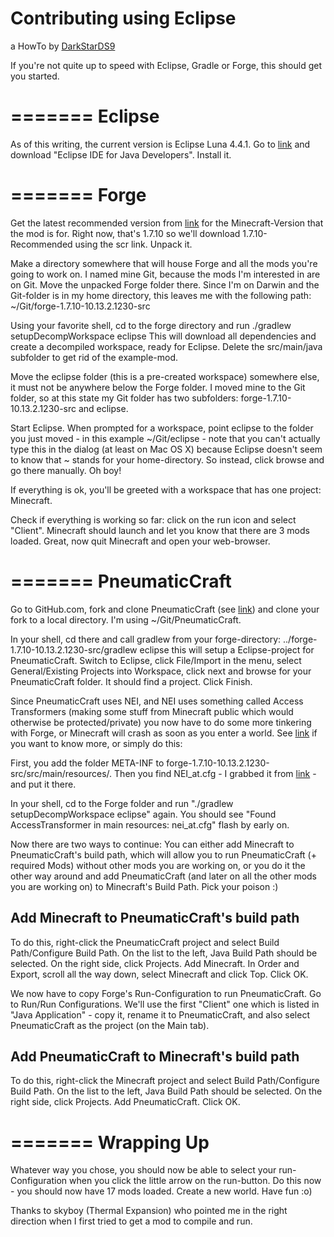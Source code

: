 Contributing using Eclipse
==================
a HowTo by [DarkStarDS9](https://github.com/DarkStarDS9)

If you're not quite up to speed with Eclipse, Gradle or Forge, this should get you started.


=======
Eclipse
=======

As of this writing, the current version is Eclipse Luna 4.4.1.
Go to [link](https://www.eclipse.org/downloads/) and download "Eclipse IDE for Java Developers". Install it.


=======
Forge
=======

Get the latest recommended version from [link](http://files.minecraftforge.net) for the Minecraft-Version that the mod is for. Right now, that's 1.7.10 so we'll download 1.7.10-Recommended using the scr link. Unpack it.

Make a directory somewhere that will house Forge and all the mods you're going to work on. I named mine Git, because the mods I'm interested in are on Git. Move the unpacked Forge folder there. Since I'm on Darwin and the Git-folder is in my home directory, this leaves me with the following path: ~/Git/forge-1.7.10-10.13.2.1230-src

Using your favorite shell, cd to the forge directory and run ./gradlew setupDecompWorkspace eclipse
This will download all dependencies and create a decompiled workspace, ready for Eclipse.
Delete the src/main/java subfolder to get rid of the example-mod.

Move the eclipse folder (this is a pre-created workspace) somewhere else, it must not be anywhere below the Forge folder. I moved mine to the Git folder, so at this state my Git folder has two subfolders: forge-1.7.10-10.13.2.1230-src and eclipse.

Start Eclipse. When prompted for a workspace, point eclipse to the folder you just moved - in this example ~/Git/eclipse - note that you can't actually type this in the dialog (at least on Mac OS X) because Eclipse doesn't seem to know that ~ stands for your home-directory. So instead, click browse and go there manually. Oh boy!

If everything is ok, you'll be greeted with a workspace that has one project: Minecraft.

Check if everything is working so far: click on the run icon and select "Client". Minecraft should launch and let you know that there are 3 mods loaded. Great, now quit Minecraft and open your web-browser.


=======
PneumaticCraft
=======

Go to GitHub.com, fork and clone PneumaticCraft (see [link](https://help.github.com/articles/using-pull-requests/)) and clone your fork to a local directory. I'm using ~/Git/PneumaticCraft.

In your shell, cd there and call gradlew from your forge-directory:
../forge-1.7.10-10.13.2.1230-src/gradlew eclipse
this will setup a Eclipse-project for PneumaticCraft. Switch to Eclipse, click File/Import in the menu, select General/Existing Projects into Workspace, click next and browse for your PneumaticCraft folder. It should find a project. Click Finish.

Since PneumaticCraft uses NEI, and NEI uses something called Access Transformers (making some stuff from Minecraft public which would otherwise be protected/private) you now have to do some more tinkering with Forge, or Minecraft will crash as soon as you enter a world. See [link](http://www.minecraftforge.net/wiki/Using_Access_Transformers) if you want to know more, or simply do this:

First, you add the folder META-INF to forge-1.7.10-10.13.2.1230-src/src/main/resources/. Then you find NEI_at.cfg - I grabbed it from [link](https://raw.githubusercontent.com/Chicken-Bones/NotEnoughItems/1.7/resources/nei_at.cfg) - and put it there.

In your shell, cd to the Forge folder and run "./gradlew setupDecompWorkspace eclipse" again. You should see "Found AccessTransformer in main resources: nei_at.cfg" flash by early on.

Now there are two ways to continue: You can either add Minecraft to PneumaticCraft's build path, which will allow you to run PneumaticCraft (+ required Mods) without other mods you are working on, or you do it the other way around and add PneumaticCraft (and later on all the other mods you are working on) to Minecraft's Build Path. Pick your poison :)


Add Minecraft to PneumaticCraft's build path
--------------------------------------------

To do this, right-click the PneumaticCraft project and select Build Path/Configure Build Path. On the list to the left, Java Build Path should be selected. On the right side, click Projects. Add Minecraft. In Order and Export, scroll all the way down, select Minecraft and click Top. Click OK.

We now have to copy Forge's Run-Configuration to run PneumaticCraft. Go to Run/Run Configurations. We'll use the first "Client" one which is listed in "Java Application" - copy it, rename it to PneumaticCraft, and also select PneumaticCraft as the project (on the Main tab).


Add PneumaticCraft to Minecraft's build path
--------------------------------------------
To do this, right-click the Minecraft project and select Build Path/Configure Build Path. On the list to the left, Java Build Path should be selected. On the right side, click Projects. Add PneumaticCraft. Click OK.


=======
Wrapping Up
=======

Whatever way you chose, you should now be able to select your run-Configuration when you click the little arrow on the run-button. Do this now - you should now have 17 mods loaded. Create a new world. Have fun :o)

Thanks to skyboy (Thermal Expansion) who pointed me in the right direction when I first tried to get a mod to compile and run.